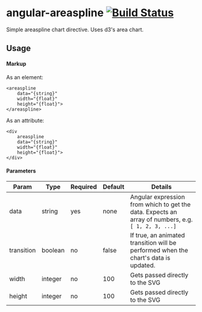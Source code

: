 # angular-areaspline [![Build Status](https://secure.travis-ci.org/Venturocket/angular-areaspline.png?branch=master)](http://travis-ci.org/Venturocket/angular-areaspline)
Simple areaspline chart directive. Uses d3's area chart.

## Usage
#### Markup
As an element:
```
<areaspline
	data="{string}"
	width="{float}"
	height="{float}">
</areaspline>
```
As an attribute:
```
<div
	areaspline
	data="{string}"
	width="{float}"
	height="{float}">
</div>
```

#### Parameters
|Param	|Type	|Required|Default|Details|
|-------|-------|--------|-------|-------|
|data	|string	|yes    |none |Angular expression from which to get the data. Expects an array of numbers, e.g. `[ 1, 2, 3, ...]` |
|transition|boolean |no |false |If true, an animated transition will be performed when the chart's data is updated.|
|width	|integer |no    |100 |Gets passed directly to the SVG |
|height	|integer |no    |100 |Gets passed directly to the SVG |

